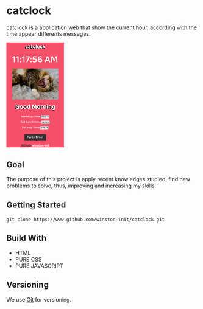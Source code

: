 # catclock

catclock is a application web that show the current hour, according with the time appear differents messages.

<img src="https://github.com/winston-init/catclock/blob/master/resources/screenshot/layout.png" width="30%">

## Goal

The purpose of this project is apply recent knowledges studied, find new problems to solve, thus, improving and increasing my skills.

## Getting Started

```
git clone https://www.github.com/winston-init/catclock.git
```

## Build With

* HTML
* PURE CSS
* PURE JAVASCRIPT

## Versioning

We use [Git](https://git-scm.com/) for versioning.